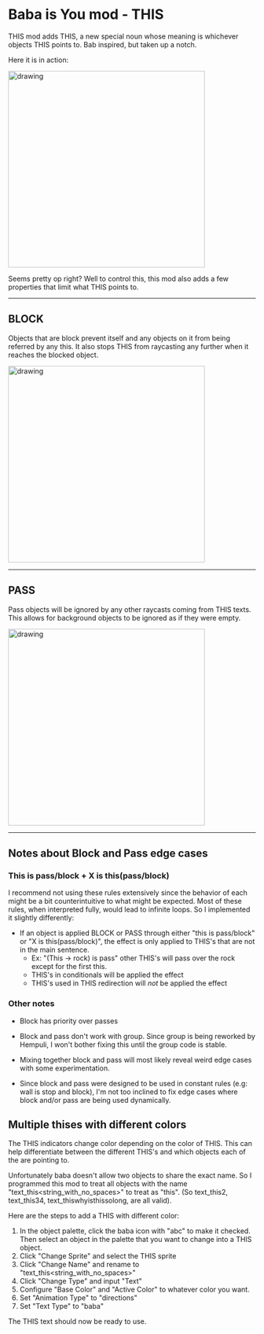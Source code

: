 # Baba is You mod - THIS
THIS mod adds THIS, a new special noun whose meaning is whichever objects THIS points to. Bab inspired, but taken up a notch.

Here it is in action:

<img src="gifs/this_mod_demo.gif" alt="drawing" width="400"/>

Seems pretty op right? Well to control this, this mod also adds a few properties that limit what THIS points to.

---
##  **BLOCK**

Objects that are block prevent itself and any objects on it from being referred by any this. It also stops THIS from raycasting any further when it reaches the blocked object.

<img src="gifs/this_mod_block.gif" alt="drawing" width="400"/>

---

##  **PASS**
Pass objects will be ignored by any other raycasts coming from THIS texts. This allows for background objects to be ignored as if they were empty. 

<img src="gifs/this_mod_pass.gif" alt="drawing" width="400"/>

---

## Notes about Block and Pass edge cases
### This is pass/block + X is this(pass/block)
I recommend not using these rules extensively since the behavior of each might be a bit counterintuitive to what might be expected. Most of these rules, when interpreted fully, would lead to infinite loops. So I implemented it slightly differently: 

- If an object is applied BLOCK or PASS through either "this is pass/block" or "X is this(pass/block)", the effect is only applied to THIS's that are not in the main sentence.
  - Ex: "(This -> rock) is pass" other THIS's will pass over the rock except for the first this.
  - THIS's in conditionals will be applied the effect
  - THIS's used in THIS redirection will *not* be applied the effect


### Other notes
- Block has priority over passes
- Block and pass don't work with group. Since group is being reworked by Hempuli, I won't bother fixing this until the group code is stable.


- Mixing together block and pass will most likely reveal weird edge cases with some experimentation.
- Since block and pass were designed to be used in constant rules (e.g: wall is stop and block), I'm not too inclined to fix edge cases where block and/or pass are being used dynamically.

## **Multiple thises with different colors**
The THIS indicators change color depending on the color of THIS. This can help differentiate between the different THIS's and which objects each of the are pointing to.

Unfortunately baba doesn't allow two objects to share the exact name. So I programmed this mod to treat all objects with the name "text_this\<string_with_no_spaces>" to treat as "this". (So text_this2, text_this34, text_thiswhyisthissolong, are all valid).

Here are the steps to add a THIS with different color:
1. In the object palette, click the baba icon with "abc" to make it checked. Then select an object in the palette that you want to change into a THIS object.
2. Click "Change Sprite" and select the THIS sprite
3. Click "Change Name" and rename to "text_this\<string_with_no_spaces>"
4. Click "Change Type" and input "Text"
5. Configure "Base Color" and "Active Color" to whatever color you want.
6. Set "Animation Type" to "directions"
7. Set "Text Type" to "baba"

The THIS text should now be ready to use.
